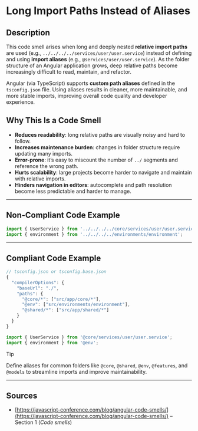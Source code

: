 # Long Import Paths Instead of Aliases

## Description

This code smell arises when long and deeply nested **relative import paths** are used (e.g., `../../../../services/user/user.service`) instead of defining and using **import aliases** (e.g., `@services/user/user.service`). As the folder structure of an Angular application grows, deep relative paths become increasingly difficult to read, maintain, and refactor.

Angular (via TypeScript) supports **custom path aliases** defined in the `tsconfig.json` file. Using aliases results in cleaner, more maintainable, and more stable imports, improving overall code quality and developer experience.

## Why This Is a Code Smell

- **Reduces readability**: long relative paths are visually noisy and hard to follow.
- **Increases maintenance burden**: changes in folder structure require updating many imports.
- **Error-prone**: it’s easy to miscount the number of `../` segments and reference the wrong path.
- **Hurts scalability**: large projects become harder to navigate and maintain with relative imports.
- **Hinders navigation in editors**: autocomplete and path resolution become less predictable and harder to manage.

---

## Non-Compliant Code Example

```ts
import { UserService } from '../../../../core/services/user/user.service';
import { environment } from '../../../../environments/environment';
```

---

## Compliant Code Example

```ts
// tsconfig.json or tsconfig.base.json
{
  "compilerOptions": {
    "baseUrl": "./",
    "paths": {
      "@core/*": ["src/app/core/*"],
      "@env": ["src/environments/environment"],
      "@shared/*": ["src/app/shared/*"]
    }
  }
}
```

```ts
import { UserService } from '@core/services/user/user.service';
import { environment } from '@env';
```

> [!tip]
> Define aliases for common folders like `@core`, `@shared`, `@env`, `@features`, and `@models` to streamline imports and improve maintainability.

---

## Sources

- [https://javascript-conference.com/blog/angular-code-smells/](https://javascript-conference.com/blog/angular-code-smells/) – Section 1 (*Code smells*)
